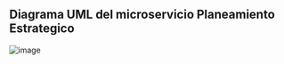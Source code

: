 ## Diagrama UML del microservicio Planeamiento Estrategico
![image](https://github.com/user-attachments/assets/d7ed25f3-19f1-43b4-856a-eedbc1ed3b32)
